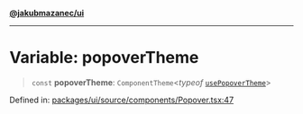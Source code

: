 [**@jakubmazanec/ui**](../README.md)

---

# Variable: popoverTheme

> `const` **popoverTheme**: `ComponentTheme`\<_typeof_
> [`usePopoverTheme`](../functions/usePopoverTheme.md)\>

Defined in:
[packages/ui/source/components/Popover.tsx:47](https://github.com/jakubmazanec/tools/blob/b70ba93afff7f67760159378262d2c0b19cfed9e/packages/ui/source/components/Popover.tsx#L47)

